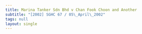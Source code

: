 ```yaml
---
title: Marina Tanker Sdn Bhd v Chan Fook Choon and Another
subtitle: "[2002] SGHC 67 / 05\_April\_2002"
tags: null
layout: single
---
```


